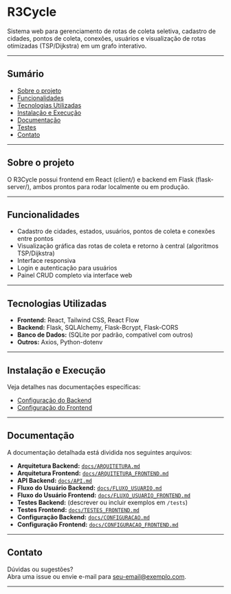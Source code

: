 # R3Cycle

Sistema web para gerenciamento de rotas de coleta seletiva, cadastro de cidades, pontos de coleta, conexões, usuários e visualização de rotas otimizadas (TSP/Dijkstra) em um grafo interativo.

---

## Sumário

- [Sobre o projeto](#sobre-o-projeto)
- [Funcionalidades](#funcionalidades)
- [Tecnologias Utilizadas](#tecnologias-utilizadas)
- [Instalação e Execução](#instalação-e-execução)
- [Documentação](#documentação)
- [Testes](#testes)
- [Contato](#contato)

---

## Sobre o projeto

O R3Cycle possui frontend em React (client/) e backend em Flask (flask-server/), ambos prontos para rodar localmente ou em produção.

---

## Funcionalidades

- Cadastro de cidades, estados, usuários, pontos de coleta e conexões entre pontos
- Visualização gráfica das rotas de coleta e retorno à central (algoritmos TSP/Dijkstra)
- Interface responsiva
- Login e autenticação para usuários
- Painel CRUD completo via interface web

---

## Tecnologias Utilizadas

- **Frontend:** React, Tailwind CSS, React Flow
- **Backend:** Flask, SQLAlchemy, Flask-Bcrypt, Flask-CORS
- **Banco de Dados:** (SQLite por padrão, compatível com outros)
- **Outros:** Axios, Python-dotenv

---

## Instalação e Execução

Veja detalhes nas documentações específicas:

- [Configuração do Backend](docs/CONFIGURACAO.md)
- [Configuração do Frontend](docs/CONFIGURACAO_FRONTEND.md)

---

## Documentação

A documentação detalhada está dividida nos seguintes arquivos:

- **Arquitetura Backend:** [`docs/ARQUITETURA.md`](docs/ARQUITETURA.md)
- **Arquitetura Frontend:** [`docs/ARQUITETURA_FRONTEND.md`](docs/ARQUITETURA_FRONTEND.md)
- **API Backend:** [`docs/API.md`](docs/API.md)
- **Fluxo do Usuário Backend:** [`docs/FLUXO_USUARIO.md`](docs/FLUXO_USUARIO.md)
- **Fluxo do Usuário Frontend:** [`docs/FLUXO_USUARIO_FRONTEND.md`](docs/FLUXO_USUARIO_FRONTEND.md)
- **Testes Backend:** (descrever ou incluir exemplos em `/tests`)
- **Testes Frontend:** [`docs/TESTES_FRONTEND.md`](docs/TESTES_FRONTEND.md)
- **Configuração Backend:** [`docs/CONFIGURACAO.md`](docs/CONFIGURACAO.md)
- **Configuração Frontend:** [`docs/CONFIGURACAO_FRONTEND.md`](docs/CONFIGURACAO_FRONTEND.md)

---

## Contato

Dúvidas ou sugestões?  
Abra uma issue ou envie e-mail para [seu-email@exemplo.com](mailto:seu-email@exemplo.com).

---

